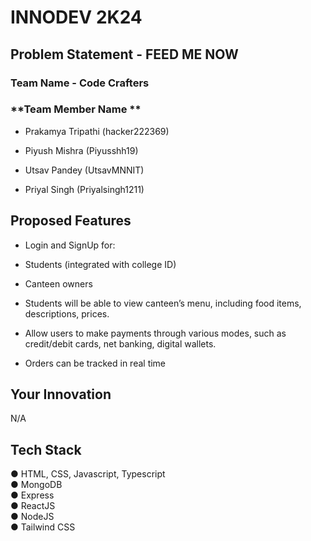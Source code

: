 # INNODEV 2K24
## Problem Statement - FEED ME NOW
###  **Team Name - Code Crafters**
### **Team Member Name **
- Prakamya Tripathi (hacker222369)
* Piyush Mishra (Piyusshh19)
+ Utsav Pandey (UtsavMNNIT)
- Priyal Singh (Priyalsingh1211)
  </br>
 ## **Proposed Features**
 
 - Login and SignUp for: 
+ Students (integrated with college ID) 
* Canteen owners 
- Students will be able to view canteen’s menu, including food items, descriptions, prices. 
+ Allow users to make payments through various modes, such as credit/debit cards, net banking, 
digital wallets. 
* Orders can be tracked in real time </br>

## Your Innovation 
N/A
</br>

## Tech Stack
● HTML, CSS, Javascript, Typescript </br>
● MongoDB </br>
● Express </br>
● ReactJS </br>
● NodeJS </br>
● Tailwind CSS </br>






  
